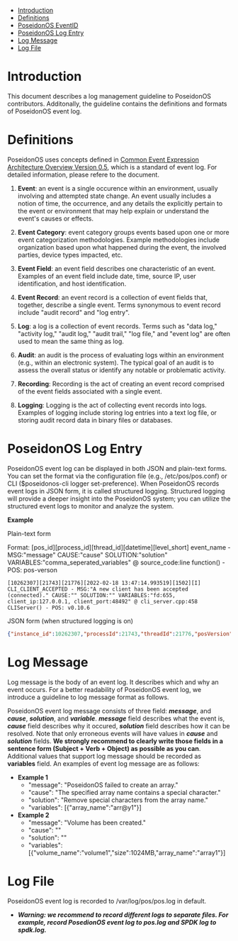 - [Introduction](#introduction)
- [Definitions](#definitions)
- [PoseidonOS EventID](#poseidonos-eventid)
- [PoseidonOS Log Entry](#poseidonos-log-entry)
- [Log Message](#log-message)
- [Log File](#log-file)

# Introduction
This document describes a log management guideline to PoseidonOS contributors. Additonally, the guideline contains the definitions and formats of PoseidonOS event log. 

# Definitions
PoseidonOS uses concepts defined in [Common Event Expression Architecture Overview Version 0.5](http://cee.mitre.org/docs/CEE_Architecture_Overview-v0.5.pdf), which is a standard of event log. For detailed information, please refere to the document. 

1. **Event**: an event is a single occurence within an environment, usually involving and attempted state change. An event usually includes a notion of time, the occurrence, and any details the explicitly pertain to the event or environment that may help explain or understand the event's causes or effects.

2. **Event Category**: event category groups events based upon one or more event categorization methodologies. Example methodologies include organization based upon what happened during the event, the involved parties, device types impacted, etc. 

3. **Event Field**: an event field describes one characteristic of an event. Examples of an event field include date, time, source IP, user identification, and host identification.

4. **Event Record**: an event record is a collection of event fields that, together, describe a single event. Terms synonymous to event record include "audit record" and "log entry".

5. **Log**: a log is a collection of event records. Terms such as "data log," "activity log," "audit log," "audit trail," "log file," and "event log" are often used to mean the same thing as log.

6. **Audit**: an audit is the process of evaluating logs within an environment (e.g., within an electronic system). The typical goal of an audit is to assess the overall status or identify any notable or problematic activity.

7. **Recording**: Recording is the act of creating an event record comprised of the event fields associated with a single event.

8. **Logging**: Logging is the act of collecting event records into logs. Examples of logging include storing log entries into a text log file, or storing audit record data in binary files or databases.

# PoseidonOS Log Entry
PoseidonOS event log can be displayed in both JSON and plain-text forms. You can set the format via the configuration file (e.g., /etc/pos/pos.conf) or CLI ($poseidonos-cli logger set-preference).
When PoseidonOS records event logs in JSON form, it is called structured logging. Structured logging will provide a deeper insight into the PoseidonOS system; you can utilize the structured event logs to monitor and analyze the system.

**Example**

Plain-text form

Format: [pos_id][process_id][thread_id][datetime][level_short] event_name - MSG:"message" CAUSE:"cause" SOLUTION:"solution" VARIABLES:"comma_seperated_variables" @ source_code:line function() - POS: pos-verson

```
[10262307][21743][21776][2022-02-18 13:47:14.993519][1502][I]   CLI_CLIENT_ACCEPTED - MSG:"A new client has been accepted (connected)." CAUSE:"" SOLUTION:"" VARIABLES:"fd:655, client_ip:127.0.0.1, client_port:48492" @ cli_server.cpp:458 CLIServer() - POS: v0.10.6
```

JSON form (when structured logging is on)
```json
{"instance_id":10262307,"processId":21743,"threadId":21776,"posVersion":"v0.10.6","datetime":"2022-02-18 13:47:16.463356","logger_name":"pos_logger","level":"info","description":{"event_name:":"CLI_CLIENT_ACCEPTED","message":"A new client has been accepted (connected).","cause":"","solution":"","variables":"fd:655, client_ip:127.0.0.1, client_port:48680"},"source":"cli_server.cpp","line":"458","function":"CLIServer"}
```

# Log Message
Log message is the body of an event log. It describes which and why an event occurs. For a better readability of PoseidonOS event log, we introduce a guideline to log message format as follows.

PoseidonOS event log message consists of three field: ***message***, and ***cause***, ***solution***, and ***variable***. ***message*** field describes what the event is, ***cause*** field describes why it occured, ***solution*** field describes how it can be resolved. Note that only erroneous events will have values in ***cause*** and ***solution*** fields. **We strongly recommend to clearly write those fields in a sentence form (Subject + Verb + Object) as possible as you can**. Additional values that support log message should be recorded as **variables** field. An examples of event log message are as follows: 
- **Example 1**
  - "message": "PoseidonOS failed to create an array." 
  - "cause": "The specified array name contains a special character."
  - "solution": "Remove special characters from the array name."
  - "variables": [{"array_name":"arr@y1"}]
- **Example 2**
  - "message": "Volume has been created."
  - "cause": ""
  - "solution": ""
  - "variables": [{"volume_name":"volume1","size":1024MB,"array_name":"array1"}]

# Log File
PoseidonOS event log is recorded to /var/log/pos/pos.log in default.

- ***Warning: we recommend to record different logs to separate files. For example, record PosedionOS event log to pos.log and SPDK log to spdk.log.*** 